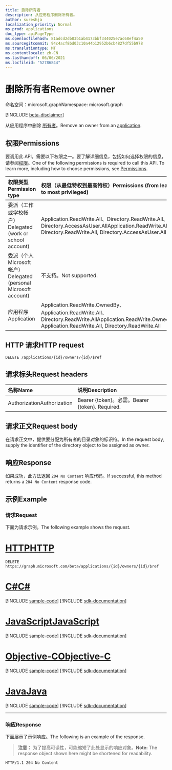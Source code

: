 ```yaml
---
title: 删除所有者
description: 从应用程序删除所有者。
author: sureshja
localization_priority: Normal
ms.prod: applications
doc_type: apiPageType
ms.openlocfilehash: 81adcd2db83b1ab4173bbf344025e7ac68ef4a50
ms.sourcegitcommit: 94c4acf8bd03c10a44b12952b6cb4827df55b978
ms.translationtype: MT
ms.contentlocale: zh-CN
ms.lasthandoff: 06/06/2021
ms.locfileid: "52786844"
---
```

# <a name="remove-owner"></a><span data-ttu-id="eee3e-103">删除所有者</span><span class="sxs-lookup"><span data-stu-id="eee3e-103">Remove owner</span></span>

<span data-ttu-id="eee3e-104">命名空间：microsoft.graph</span><span class="sxs-lookup"><span data-stu-id="eee3e-104">Namespace: microsoft.graph</span></span>

[!INCLUDE [beta-disclaimer](../../includes/beta-disclaimer.md)]

<span data-ttu-id="eee3e-105">从应用程序中删除 [所有者](../resources/application.md)。</span><span class="sxs-lookup"><span data-stu-id="eee3e-105">Remove an owner from an [application](../resources/application.md).</span></span>

## <a name="permissions"></a><span data-ttu-id="eee3e-106">权限</span><span class="sxs-lookup"><span data-stu-id="eee3e-106">Permissions</span></span>
<span data-ttu-id="eee3e-p101">要调用此 API，需要以下权限之一。要了解详细信息，包括如何选择权限的信息，请参阅[权限](/graph/permissions-reference)。</span><span class="sxs-lookup"><span data-stu-id="eee3e-p101">One of the following permissions is required to call this API. To learn more, including how to choose permissions, see [Permissions](/graph/permissions-reference).</span></span>

|<span data-ttu-id="eee3e-109">权限类型</span><span class="sxs-lookup"><span data-stu-id="eee3e-109">Permission type</span></span>      | <span data-ttu-id="eee3e-110">权限（从最低特权到最高特权）</span><span class="sxs-lookup"><span data-stu-id="eee3e-110">Permissions (from least to most privileged)</span></span>              |
|:--------------------|:---------------------------------------------------------|
|<span data-ttu-id="eee3e-111">委派（工作或学校帐户）</span><span class="sxs-lookup"><span data-stu-id="eee3e-111">Delegated (work or school account)</span></span> | <span data-ttu-id="eee3e-112">Application.ReadWrite.All、Directory.ReadWrite.All、Directory.AccessAsUser.All</span><span class="sxs-lookup"><span data-stu-id="eee3e-112">Application.ReadWrite.All, Directory.ReadWrite.All, Directory.AccessAsUser.All</span></span>    |
|<span data-ttu-id="eee3e-113">委派（个人 Microsoft 帐户）</span><span class="sxs-lookup"><span data-stu-id="eee3e-113">Delegated (personal Microsoft account)</span></span> | <span data-ttu-id="eee3e-114">不支持。</span><span class="sxs-lookup"><span data-stu-id="eee3e-114">Not supported.</span></span>    |
|<span data-ttu-id="eee3e-115">应用程序</span><span class="sxs-lookup"><span data-stu-id="eee3e-115">Application</span></span> | <span data-ttu-id="eee3e-116">Application.ReadWrite.OwnedBy、Application.ReadWrite.All、Directory.ReadWrite.All</span><span class="sxs-lookup"><span data-stu-id="eee3e-116">Application.ReadWrite.OwnedBy, Application.ReadWrite.All, Directory.ReadWrite.All</span></span> |

## <a name="http-request"></a><span data-ttu-id="eee3e-117">HTTP 请求</span><span class="sxs-lookup"><span data-stu-id="eee3e-117">HTTP request</span></span>
<!-- { "blockType": "ignored" } -->
```http
DELETE /applications/{id}/owners/{id}/$ref

```
## <a name="request-headers"></a><span data-ttu-id="eee3e-118">请求标头</span><span class="sxs-lookup"><span data-stu-id="eee3e-118">Request headers</span></span>
| <span data-ttu-id="eee3e-119">名称</span><span class="sxs-lookup"><span data-stu-id="eee3e-119">Name</span></span> | <span data-ttu-id="eee3e-120">说明</span><span class="sxs-lookup"><span data-stu-id="eee3e-120">Description</span></span>|
|:---- |:---------- |
| <span data-ttu-id="eee3e-121">Authorization</span><span class="sxs-lookup"><span data-stu-id="eee3e-121">Authorization</span></span> | <span data-ttu-id="eee3e-p102">Bearer {token}。必需。</span><span class="sxs-lookup"><span data-stu-id="eee3e-p102">Bearer {token}. Required.</span></span>  |

## <a name="request-body"></a><span data-ttu-id="eee3e-124">请求正文</span><span class="sxs-lookup"><span data-stu-id="eee3e-124">Request body</span></span>
<span data-ttu-id="eee3e-125">在请求正文中，提供要分配为所有者的目录对象的标识符。</span><span class="sxs-lookup"><span data-stu-id="eee3e-125">In the request body, supply the identifier of the directory object to be assigned as owner.</span></span>

## <a name="response"></a><span data-ttu-id="eee3e-126">响应</span><span class="sxs-lookup"><span data-stu-id="eee3e-126">Response</span></span>

<span data-ttu-id="eee3e-127">如果成功，此方法返回 `204 No Content` 响应代码。</span><span class="sxs-lookup"><span data-stu-id="eee3e-127">If successful, this method returns a `204 No Content` response code.</span></span>

## <a name="example"></a><span data-ttu-id="eee3e-128">示例</span><span class="sxs-lookup"><span data-stu-id="eee3e-128">Example</span></span>

### <a name="request"></a><span data-ttu-id="eee3e-129">请求</span><span class="sxs-lookup"><span data-stu-id="eee3e-129">Request</span></span>

<span data-ttu-id="eee3e-130">下面为请求示例。</span><span class="sxs-lookup"><span data-stu-id="eee3e-130">The following example shows the request.</span></span>

# <a name="http"></a>[<span data-ttu-id="eee3e-131">HTTP</span><span class="sxs-lookup"><span data-stu-id="eee3e-131">HTTP</span></span>](#tab/http)
<!-- {
  "blockType": "request",
  "name": "application_delete_owners"
}-->

```http
DELETE https://graph.microsoft.com/beta/applications/{id}/owners/{id}/$ref
```
# <a name="c"></a>[<span data-ttu-id="eee3e-132">C#</span><span class="sxs-lookup"><span data-stu-id="eee3e-132">C#</span></span>](#tab/csharp)
[!INCLUDE [sample-code](../includes/snippets/csharp/application-delete-owners-csharp-snippets.md)]
[!INCLUDE [sdk-documentation](../includes/snippets/snippets-sdk-documentation-link.md)]

# <a name="javascript"></a>[<span data-ttu-id="eee3e-133">JavaScript</span><span class="sxs-lookup"><span data-stu-id="eee3e-133">JavaScript</span></span>](#tab/javascript)
[!INCLUDE [sample-code](../includes/snippets/javascript/application-delete-owners-javascript-snippets.md)]
[!INCLUDE [sdk-documentation](../includes/snippets/snippets-sdk-documentation-link.md)]

# <a name="objective-c"></a>[<span data-ttu-id="eee3e-134">Objective-C</span><span class="sxs-lookup"><span data-stu-id="eee3e-134">Objective-C</span></span>](#tab/objc)
[!INCLUDE [sample-code](../includes/snippets/objc/application-delete-owners-objc-snippets.md)]
[!INCLUDE [sdk-documentation](../includes/snippets/snippets-sdk-documentation-link.md)]

# <a name="java"></a>[<span data-ttu-id="eee3e-135">Java</span><span class="sxs-lookup"><span data-stu-id="eee3e-135">Java</span></span>](#tab/java)
[!INCLUDE [sample-code](../includes/snippets/java/application-delete-owners-java-snippets.md)]
[!INCLUDE [sdk-documentation](../includes/snippets/snippets-sdk-documentation-link.md)]

---


### <a name="response"></a><span data-ttu-id="eee3e-136">响应</span><span class="sxs-lookup"><span data-stu-id="eee3e-136">Response</span></span>

<span data-ttu-id="eee3e-137">下面展示了示例响应。</span><span class="sxs-lookup"><span data-stu-id="eee3e-137">The following is an example of the response.</span></span>

><span data-ttu-id="eee3e-138">**注意：** 为了提高可读性，可能缩短了此处显示的响应对象。</span><span class="sxs-lookup"><span data-stu-id="eee3e-138">**Note:** The response object shown here might be shortened for readability.</span></span>

<!-- {
  "blockType": "response"
} -->
```http
HTTP/1.1 204 No Content
```

<!-- uuid: 8fcb5dbc-d5aa-4681-8e31-b001d5168d79
2015-10-25 14:57:30 UTC -->
<!--
{
  "type": "#page.annotation",
  "description": "Remove owner",
  "keywords": "",
  "section": "documentation",
  "tocPath": "",
  "suppressions": [
  ]
}
-->



